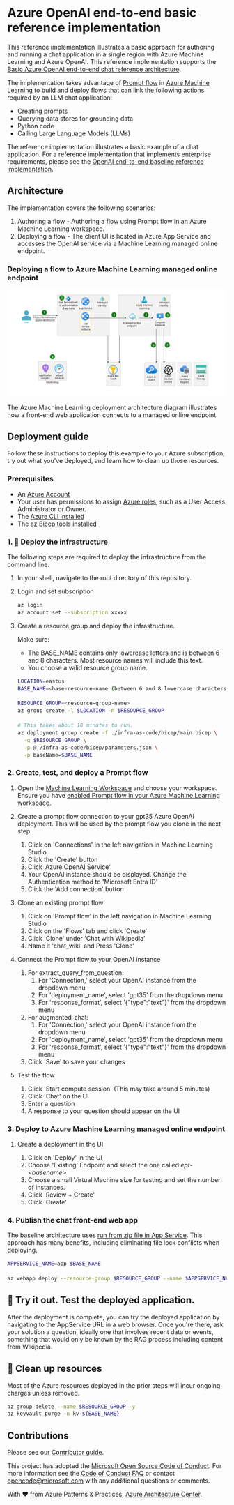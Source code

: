 # Azure OpenAI end-to-end basic reference implementation

This reference implementation illustrates a basic approach for authoring and running a chat application in a single region with Azure Machine Learning and Azure OpenAI. This reference implementation supports the [Basic Azure OpenAI end-to-end chat reference architecture](https://learn.microsoft.com/azure/architecture/ai-ml/architecture/basic-openai-e2e-chat).

The implementation takes advantage of [Prompt flow](https://microsoft.github.io/promptflow/) in [Azure Machine Learning](https://azure.microsoft.com/products/machine-learning) to build and deploy flows that can link the following actions required by an LLM chat application:

- Creating prompts
- Querying data stores for grounding data
- Python code
- Calling Large Language Models (LLMs)

The reference implementation illustrates a basic example of a chat application.  For a reference implementation that implements enterprise requirements, please see the [OpenAI end-to-end baseline reference implementation](https://github.com/Azure-Samples/openai-end-to-end-baseline).

## Architecture

The implementation covers the following scenarios:

1. Authoring a flow - Authoring a flow using Prompt flow in an Azure Machine Learning workspace.
1. Deploying a flow - The client UI is hosted in Azure App Service and accesses the OpenAI service via a Machine Learning managed online endpoint.

### Deploying a flow to Azure Machine Learning managed online endpoint

![Diagram of the deploying a flow to Azure Machine Learning managed online endpoint.](docs/media/openai-end-to-end-basic.png)

The Azure Machine Learning deployment architecture diagram illustrates how a front-end web application connects to a managed online endpoint.

## Deployment guide

Follow these instructions to deploy this example to your Azure subscription, try out what you've deployed, and learn how to clean up those resources.

### Prerequisites

- An [Azure Account](https://azure.microsoft.com/free/)
- Your user has permissions to assign [Azure roles](https://learn.microsoft.com/azure/role-based-access-control/built-in-roles), such as a User Access Administrator or Owner.
- The [Azure CLI installed](https://learn.microsoft.com/cli/azure/install-azure-cli)
- The [az Bicep tools installed](https://learn.microsoft.com/azure/azure-resource-manager/bicep/install)

### 1. :rocket: Deploy the infrastructure

The following steps are required to deploy the infrastructure from the command line.

1. In your shell, navigate to the root directory of this repository.

1. Login and set subscription

   ```bash
   az login
   az account set --subscription xxxxx
   ```

1. Create a resource group and deploy the infrastructure.

   Make sure:

   - The BASE_NAME contains only lowercase letters and is between 6 and 8 characters. Most resource names will include this text.
   - You choose a valid resource group name.

   ```bash
   LOCATION=eastus
   BASE_NAME=<base-resource-name (between 6 and 8 lowercase characters)>

   RESOURCE_GROUP=<resource-group-name>
   az group create -l $LOCATION -n $RESOURCE_GROUP

   # This takes about 10 minutes to run.
   az deployment group create -f ./infra-as-code/bicep/main.bicep \
     -g $RESOURCE_GROUP \
     -p @./infra-as-code/bicep/parameters.json \
     -p baseName=$BASE_NAME
   ```

### 2. Create, test, and deploy a Prompt flow

1. Open the [Machine Learning Workspace](https://ml.azure.com/) and choose your workspace. Ensure you have [enabled Prompt flow in your Azure Machine Learning workspace](https://learn.microsoft.com/azure/machine-learning/prompt-flow/get-started-prompt-flow?view=azureml-api-2#prerequisites-enable-prompt-flow-in-your-azure-machine-learning-workspace).

1. Create a prompt flow connection to your gpt35 Azure OpenAI deployment. This will be used by the prompt flow you clone in the next step.
    1. Click on 'Connections' in the left navigation in Machine Learning Studio
    1. Click the 'Create' button
    1. Click 'Azure OpenAI Service'
    1. Your OpenAI instance should be displayed.  Change the Authentication method to 'Microsoft Entra ID'
    1. Click the 'Add connection' button
   
1. Clone an existing prompt flow
    1. Click on 'Prompt flow' in the left navigation in Machine Learning Studio
    1. Click on the 'Flows' tab and click 'Create'
    1. Click 'Clone' under 'Chat with Wikipedia'
    1. Name it 'chat_wiki' and Press 'Clone'

1. Connect the Prompt flow to your OpenAI instance
    1. For extract_query_from_question:
       1. For 'Connection,' select your OpenAI instance from the dropdown menu
       1. For 'deployment_name', select 'gpt35' from the dropdown menu
       1. For 'response_format', select '{"type":"text"}' from the dropdown menu
    1. For augmented_chat:
       1. For 'Connection,' select your OpenAI instance from the dropdown menu
       1. For 'deployment_name', select 'gpt35' from the dropdown menu
       1. For 'response_format', select '{"type":"text"}' from the dropdown menu
    1. Click 'Save' to save your changes

1. Test the flow
   1. Click 'Start compute session' (This may take around 5 minutes)
   1. Click 'Chat' on the UI
   1. Enter a question
   1. A response to your question should appear on the UI

### 3. Deploy to Azure Machine Learning managed online endpoint

1. Create a deployment in the UI

   1. Click on 'Deploy' in the UI
   1. Choose 'Existing' Endpoint and select the one called _ept-\<basename>_
   1. Choose a small Virtual Machine size for testing and set the number of instances.
   1. Click 'Review + Create'
   1. Click 'Create'

### 4. Publish the chat front-end web app

The baseline architecture uses [run from zip file in App Service](https://learn.microsoft.com/azure/app-service/deploy-run-package). This approach has many benefits, including eliminating file lock conflicts when deploying.

```bash
APPSERVICE_NAME=app-$BASE_NAME

az webapp deploy --resource-group $RESOURCE_GROUP --name $APPSERVICE_NAME --type zip --src-url https://raw.githubusercontent.com/Azure-Samples/openai-end-to-end-basic/main/website/chatui.zip
```


## :checkered_flag: Try it out. Test the deployed application.

After the deployment is complete, you can try the deployed application by navigating to the AppService URL in a web browser.  Once you're there, ask your solution a question, ideally one that involves recent data or events, something that would only be known by the RAG process including content from Wikipedia.



## :broom: Clean up resources

Most of the Azure resources deployed in the prior steps will incur ongoing charges unless removed.

```bash
az group delete --name $RESOURCE_GROUP -y
az keyvault purge -n kv-${BASE_NAME}
```

## Contributions

Please see our [Contributor guide](./CONTRIBUTING.md).

This project has adopted the [Microsoft Open Source Code of Conduct](https://opensource.microsoft.com/codeofconduct/). For more information see the [Code of Conduct FAQ](https://opensource.microsoft.com/codeofconduct/faq/) or contact <opencode@microsoft.com> with any additional questions or comments.

With :heart: from Azure Patterns & Practices, [Azure Architecture Center](https://azure.com/architecture).
